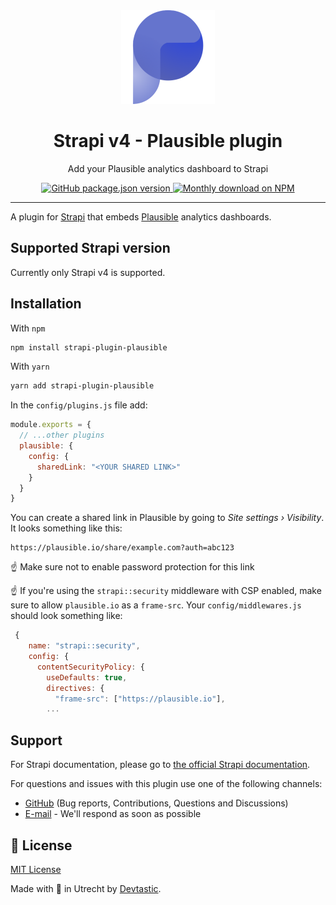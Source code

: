 <div align="center" width="150px">
  <img style="width: 150px; height: auto;" src="public/assets/logo.png" alt="Logo - Strapi Plausible plugin" />
</div>
<div align="center">
  <h1>Strapi v4 - Plausible plugin</h1>
  <p>Add your Plausible analytics dashboard to Strapi</p>
  <a href="https://www.npmjs.org/package/strapi-plugin-plausible">
    <img alt="GitHub package.json version" src="https://img.shields.io/github/package-json/v/its-devtastic/strapi-plugin-plausible?label=npm&logo=npm">
  </a>
  <a href="https://www.npmjs.org/package/strapi-plugin-plausible">
    <img src="https://img.shields.io/npm/dm/strapi-plugin-plausible.svg" alt="Monthly download on NPM" />
  </a>
</div>

---

A plugin for [Strapi](https://github.com/strapi/strapi) that embeds [Plausible](https://plausible.io) analytics dashboards.

## Supported Strapi version

Currently only Strapi v4 is supported.

## Installation

With `npm`
```bash
npm install strapi-plugin-plausible
```

With `yarn`
```bash
yarn add strapi-plugin-plausible
```

In the `config/plugins.js` file add:

```js
module.exports = {
  // ...other plugins
  plausible: {
    config: {
      sharedLink: "<YOUR SHARED LINK>"
    }
  }
}
```

You can create a shared link in Plausible by going to _Site settings › Visibility_.
It looks something like this:

```text
https://plausible.io/share/example.com?auth=abc123
```

☝️ Make sure not to enable password protection for this link

☝️ If you're using the `strapi::security` middleware with CSP enabled, make sure
to allow `plausible.io` as a `frame-src`. Your `config/middlewares.js` should look something like:

```js
 {
    name: "strapi::security",
    config: {
      contentSecurityPolicy: {
        useDefaults: true,
        directives: {
          "frame-src": ["https://plausible.io"],
        ...
```

## Support

For Strapi documentation, please go to [the official Strapi documentation](https://strapi.io/documentation/).

For questions and issues with this plugin use one of the following channels:

- [GitHub](https://github.com/its-devtastic/strapi-plugin-plausible/issues) (Bug reports, Contributions, Questions and Discussions)
- [E-mail](mailto:hi@devtastic.co) - We'll respond as soon as possible

## 📝 License

[MIT License](LICENSE.md) 

Made with 💛 in Utrecht by [Devtastic](https://devtastic.co/).
